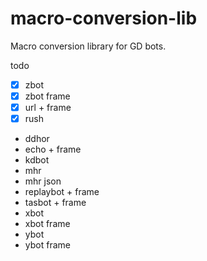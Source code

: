# macro-conversion-lib
Macro conversion library for GD bots.

todo
  - [X] zbot
  - [X] zbot frame
  - [X] url + frame
  - [X] rush
  - ddhor
  - echo + frame
  - kdbot
  - mhr
  - mhr json
  - replaybot + frame
  - tasbot + frame
  - xbot
  - xbot frame
  - ybot
  - ybot frame
